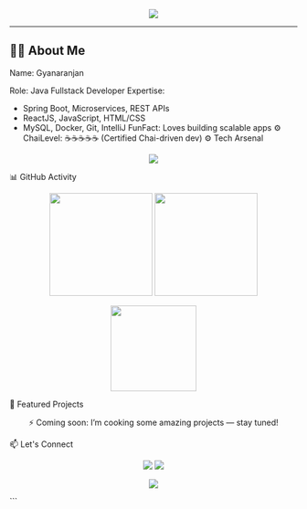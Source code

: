 



<!-- WAVE BANNER -->
<p align="center">
  <img src="https://capsule-render.vercel.app/api?type=waving&height=200&text=Welcome%20to%20My%20GitHub&fontAlignY=35&color=gradient&customColorList=0,2,3,4,5,6,7" />
</p>

---

## 🧙‍♂️ About Me


Name: Gyanaranjan

Role: Java Fullstack Developer
Expertise:
  - Spring Boot, Microservices, REST APIs
  - ReactJS, JavaScript, HTML/CSS
  - MySQL, Docker, Git, IntelliJ
FunFact: Loves building scalable apps ⚙️
ChaiLevel: ☕☕☕☕☕ (Certified Chai-driven dev)
⚙️ Tech Arsenal
<p align="center"> <img src="https://skillicons.dev/icons?i=java,spring,hibernate,react,js,html,css,mysql,docker,git,github,vscode,intellij" /> </p>
📊 GitHub Activity
<p align="center"> <img src="https://github-readme-stats.vercel.app/api?username=Gyanaranjan18&theme=tokyonight&show_icons=true&hide_border=true&count_private=true" height="180px"/> <img src="https://github-readme-streak-stats.herokuapp.com?user=Gyanaranjan18&theme=tokyonight&hide_border=true" height="180px"/> </p> <p align="center"> <img src="https://github-readme-stats.vercel.app/api/top-langs/?username=Gyanaranjan18&layout=compact&theme=tokyonight&hide_border=true" height="150px"/> </p>

🚀 Featured Projects
<p align="center"> ⚡ Coming soon: I’m cooking some amazing projects — stay tuned! </p> <!-- You can add your GitHub projects like this later: <a href="https://github.com/Gyanaranjan18/project-name"> <img src="https://github-readme-stats.vercel.app/api/pin/?username=Gyanaranjan18&repo=project-name&theme=tokyonight" /> </a> -->
📫 Let's Connect
<p align="center"> <a href="https://linkedin.com/in/gyana18"><img src="https://img.shields.io/badge/LinkedIn-blue?style=for-the-badge&logo=linkedin" /></a> <a href="mailto:swaingyanaranjan20@gmail.com"><img src="https://img.shields.io/badge/Gmail-D14836?style=for-the-badge&logo=gmail" /></a> </p>
  <p align="center"> <img src="https://capsule-render.vercel.app/api?type=waving&height=120&section=footer&color=gradient" /> </p> ```


